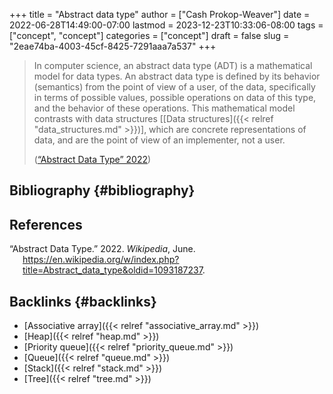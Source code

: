 +++
title = "Abstract data type"
author = ["Cash Prokop-Weaver"]
date = 2022-06-28T14:49:00-07:00
lastmod = 2023-12-23T10:33:06-08:00
tags = ["concept", "concept"]
categories = ["concept"]
draft = false
slug = "2eae74ba-4003-45cf-8425-7291aaa7a537"
+++

> In computer science, an abstract data type (ADT) is a mathematical model for data types. An abstract data type is defined by its behavior (semantics) from the point of view of a user, of the data, specifically in terms of possible values, possible operations on data of this type, and the behavior of these operations. This mathematical model contrasts with data structures [[Data structures]({{< relref "data_structures.md" >}})], which are concrete representations of data, and are the point of view of an implementer, not a user.
>
> (<a href="#citeproc_bib_item_1">“Abstract Data Type” 2022</a>)


## Bibliography {#bibliography}

## References

<style>.csl-entry{text-indent: -1.5em; margin-left: 1.5em;}</style><div class="csl-bib-body">
  <div class="csl-entry"><a id="citeproc_bib_item_1"></a>“Abstract Data Type.” 2022. <i>Wikipedia</i>, June. <a href="https://en.wikipedia.org/w/index.php?title=Abstract_data_type&oldid=1093187237">https://en.wikipedia.org/w/index.php?title=Abstract_data_type&#38;oldid=1093187237</a>.</div>
</div>



## Backlinks {#backlinks}

-   [Associative array]({{< relref "associative_array.md" >}})
-   [Heap]({{< relref "heap.md" >}})
-   [Priority queue]({{< relref "priority_queue.md" >}})
-   [Queue]({{< relref "queue.md" >}})
-   [Stack]({{< relref "stack.md" >}})
-   [Tree]({{< relref "tree.md" >}})
